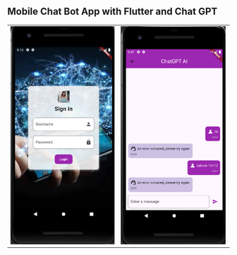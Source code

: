 <h2>Mobile Chat Bot App with Flutter and Chat GPT</h2>
<table>
  <tr>
  <td>
<img src="captures/1.png">
</td>
<td>
<img src="captures/2.png">
</td>
</tr>
</table>
